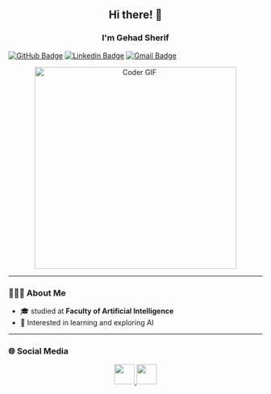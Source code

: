 <h2 align="center">Hi there! 👋</h2>

<h3 align="center">I'm Gehad Sherif</h3>

[![GitHub Badge](https://img.shields.io/badge/-gehado2002-black?style=flat&logo=github&logoColor=white&link=https://github.com/gehado2002)](https://github.com/gehado2002)
[![Linkedin Badge](https://img.shields.io/badge/-Gehad%20Sherif-blue?style=flat&logo=linkedin&logoColor=white&link=https://www.linkedin.com/in/gehad-sherif-6447a3342/)](https://www.linkedin.com/in/gehad-sherif-6447a3342/)
[![Gmail Badge](https://img.shields.io/badge/-gehado2002@gmail.com-c14438?style=flat&logo=gmail&logoColor=white&link=mailto:gehado2002@gmail.com)](mailto:gehado2002@gmail.com)


<p align="center">
  <img src="https://media.giphy.com/media/SWoSkN6DxTszqIKEqv/giphy.gif" alt="Coder GIF" width="400">
</p>

---

### 👩🏻‍💻 About Me
- 🎓 studied at **Faculty of Artificial Intelligence**
- 🤖 Interested in learning and exploring AI

---

### 🌐 Social Media
<p align="center">
  <a href="https://github.com/gehado2002" target="_blank">
    <img src="https://cdn.jsdelivr.net/gh/devicons/devicon/icons/github/github-original.svg" width="40" height="40"/>
  </a>
  <a href="https://www.linkedin.com/in/gehad-sherif-6447a3342/" target="_blank">
    <img src="https://cdn.jsdelivr.net/gh/devicons/devicon/icons/linkedin/linkedin-original.svg" width="40" height="40"/>
  </a>
</p>
